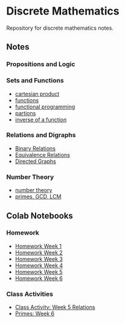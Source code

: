 # Discrete Mathematics
Repository for discrete mathematics notes.

## Notes

### Propositions and Logic


### Sets and Functions
- [cartesian product](Unit1/cartesian_product.ipynb)
- [functions](Unit1/functions.ipynb)
- [functional programming](Unit1/functional_programming.ipynb)
- [partions](Unit1/partitions.ipynb)
- [inverse of a function](Unit1/inverse.ipynb)

### Relations and Digraphs
- [Binary Relations](Unit1/binary_relations.ipynb)
- [Equivalence Relations](Unit1/equiv_relations.md)
- [Directed Graphs](Unit1/digraphs.md)

### Number Theory
- [number theory](Unit2/numberTheory.ipynb)
- [primes, GCD, LCM](Unit2/moreNumberTheory.ipynb)

## Colab Notebooks

### Homework
- [Homework Week 1](https://gist.github.com/samanthastaheli/f326bf35fea724b1ebda5ba00c428833)
- [Homework Week 2](https://gist.github.com/samanthastaheli/de0d0160c6060a4b5125c4e21925b6a0)
- [Homework Week 3](https://gist.github.com/samanthastaheli/10ba735fcbed7e62bd0f5a4967e74ec7)
- [Homework Week 4](https://gist.github.com/samanthastaheli/b64f4d34694b471c1a829210d8942a78)
- [Homework Week 5](https://gist.github.com/samanthastaheli/1c7e7b6423cc7b6093fcd3d202abbd29)
- [Homework Week 6]()

### Class Activities
- [Class Activity: Week 5 Relations](https://gist.github.com/samanthastaheli/1c7e7b6423cc7b6093fcd3d202abbd29)
- [Primes: Week 6](https://gist.github.com/samanthastaheli/31bcf21df00c9c952c376390a1919d3c)
